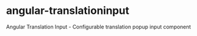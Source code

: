 # angular-translationinput
Angular Translation Input - Configurable translation popup input component

